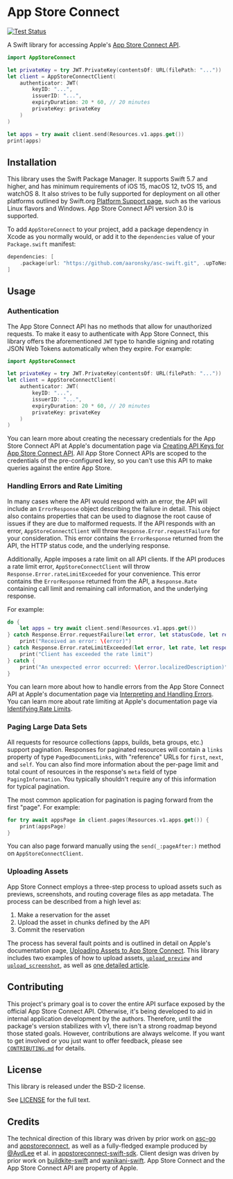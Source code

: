 # App Store Connect

[![Test Status](https://github.com/aaronsky/asc-swift/workflows/CI/badge.svg)](https://github.com/aaronsky/asc-swift/actions?query=workflow%253A%2522CI%2522)

A Swift library for accessing Apple's [App Store Connect API](https://developer.apple.com/documentation/appstoreconnectapi).

```swift
import AppStoreConnect

let privateKey = try JWT.PrivateKey(contentsOf: URL(filePath: "..."))
let client = AppStoreConnectClient(
    authenticator: JWT(
        keyID: "...",
        issuerID: "...",
        expiryDuration: 20 * 60, // 20 minutes
        privateKey: privateKey
    )
)

let apps = try await client.send(Resources.v1.apps.get())
print(apps)
```

## Installation

This library uses the Swift Package Manager. It supports Swift 5.7 and higher, and has minimum requirements of iOS 15, macOS 12, tvOS 15, and watchOS 8. It also strives to be fully supported for deployment on all other platforms outlined by Swift.org [Platform Support page](https://www.swift.org/platform-support/#deployment-only), such as the various Linux flavors and Windows. App Store Connect API version 3.0 is supported.

To add `AppStoreConnect` to your project, add a package dependency in Xcode as you normally would, or add it to the `dependencies` value of your `Package.swift` manifest:

```swift
dependencies: [
    .package(url: "https://github.com/aaronsky/asc-swift.git", .upToNextMajor(from: "0.2.0"))
]
```

## Usage

### Authentication

The App Store Connect API has no methods that allow for unauthorized requests. To make it easy to authenticate with App Store Connect, this library offers the aforementioned `JWT` type to handle signing and rotating JSON Web Tokens automatically when they expire. For example:

```swift
import AppStoreConnect

let privateKey = try JWT.PrivateKey(contentsOf: URL(filePath: "..."))
let client = AppStoreConnectClient(
    authenticator: JWT(
        keyID: "...",
        issuerID: "...",
        expiryDuration: 20 * 60, // 20 minutes
        privateKey: privateKey
    )
)
```

You can learn more about creating the necessary credentials for the App Store Connect API at Apple's documentation page via [Creating API Keys for App Store Connect API](https://developer.apple.com/documentation/appstoreconnectapi/creating_api_keys_for_app_store_connect_api). All App Store Connect APIs are scoped to the credentials of the pre-configured key, so you can't use this API to make queries against the entire App Store.

### Handling Errors and Rate Limiting

In many cases where the API would respond with an error, the API will include an `ErrorResponse` object describing the failure in detail. This object also contains properties that can be used to diagnose the root cause of issues if they are due to malformed requests. If the API responds with an error, `AppStoreConnectClient` will throw `Response.Error.requestFailure` for your consideration. This error contains the `ErrorResponse` returned from the API, the HTTP status code, and the underlying response.

Additionally, Apple imposes a rate limit on all API clients. If the API produces a rate limit error, `AppStoreConnectClient` will throw `Response.Error.rateLimitExceeded` for your convenience. This error contains the `ErrorResponse` returned from the API, a `Response.Rate` containing call limit and remaining call information, and the underlying response.

For example:

```swift
do {
    let apps = try await client.send(Resources.v1.apps.get())
} catch Response.Error.requestFailure(let error, let statusCode, let response) {
    print("Received an error: \(error)")
} catch Response.Error.rateLimitExceeded(let error, let rate, let response) {
    print("Client has exceeded the rate limit")
} catch {
    print("An unexpected error occurred: \(error.localizedDescription)")
}
```

You can learn more about how to handle errors from the App Store Connect API at Apple's documentation page via [Interpreting and Handling Errors](https://developer.apple.com/documentation/appstoreconnectapi/interpreting_and_handling_errors). You can learn more about rate limiting at Apple's documentation page via [Identifying Rate Limits](https://developer.apple.com/documentation/appstoreconnectapi/identifying_rate_limits).

### Paging Large Data Sets

All requests for resource collections (apps, builds, beta groups, etc.) support pagination. Responses for paginated resources will contain a `links` property of type `PagedDocumentLinks`, with "reference" URLs for `first`, `next`, and `self`. You can also find more information about the per-page limit and total count of resources in the response's `meta` field of type `PagingInformation`. You typically shouldn't require any of this information for typical pagination.

The most common application for pagination is paging forward from the first "page". For example:

```swift
for try await appsPage in client.pages(Resources.v1.apps.get()) {
    print(appsPage)
}
```

You can also page forward manually using the `send(_:pageAfter:)` method on `AppStoreConnectClient`.

### Uploading Assets

App Store Connect employs a three-step process to upload assets such as previews, screenshots, and routing coverage files as app metadata. The process can be described from a high level as:

1. Make a reservation for the asset
2. Upload the asset in chunks defined by the API
3. Commit the reservation

The process has several fault points and is outlined in detail on Apple's documentation page, [Uploading Assets to App Store Connect](https://developer.apple.com/documentation/appstoreconnectapi/uploading_assets_to_app_store_connect). This library includes two examples of how to upload assets, [`upload_preview`](./Examples/upload_preview/UploadPreview.swift) and [`upload_screenshot`](./Examples/upload_screenshot/UploadScreenshot.swift), as well as [one detailed article](./Sources/AppStoreConnect/AppStoreConnect.docc/Articles/UploadingFiles.md).

## Contributing

This project's primary goal is to cover the entire API surface exposed by the official App Store Connect API. Otherwise, it's being developed to aid in internal application development by the authors. Therefore, until the package's version stabilizes with v1, there isn't a strong roadmap beyond those stated goals. However, contributions are always welcome. If you want to get involved or you just want to offer feedback, please see [`CONTRIBUTING.md`](https://github.com/aaronsky/asc-swift/blob/main/.github/CONTRIBUTING.md) for details.

## License

This library is released under the BSD-2 license.

See [LICENSE](https://github.com/aaronsky/asc-swift/blob/master/LICENSE) for the full text.

## Credits

The technical direction of this library was driven by prior work on [asc-go](https://github.com/cidertool/asc-go) and [appstoreconnect](https://github.com/aaronsky/appstoreconnect), as well as a fully-fledged example produced by [@AvdLee](https://github.com/AvdLee) et al. in [appstoreconnect-swift-sdk](https://github.com/AvdLee/appstoreconnect-swift-sdk). Client design was driven by prior work on [buildkite-swift](https://github.com/aaronsky/buildkite-swift) and [wanikani-swift](https://github.com/aaronsky/wanikani-swift). App Store Connect and the App Store Connect API are property of Apple.
